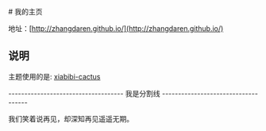 # 我的主页 

地址：[http://zhangdaren.github.io/](http://zhangdaren.github.io/) 

## 说明
 
主题使用的是: [xiabibi-cactus](https://github.com/Mrcxt/xiabibi-cactus) 

------------------------------------ 我是分割线 ------------------------------------ 

我们笑着说再见，却深知再见遥遥无期。